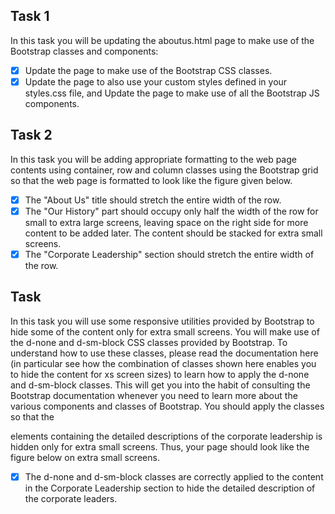 ## Task 1

In this task you will be updating the aboutus.html page to make use of the Bootstrap classes and components:

- [x] Update the page to make use of the Bootstrap CSS classes.
- [x] Update the page to also use your custom styles defined in your styles.css file, and Update the page to make use of all the Bootstrap JS components.

## Task 2

In this task you will be adding appropriate formatting to the web page contents using container, row and column classes using the Bootstrap grid so that the web page is formatted to look like the figure given below.

- [x] The "About Us" title should stretch the entire width of the row.
- [x] The "Our History" part should occupy only half the width of the row for small to extra large screens, leaving space on the right side for more content to be added later. The content should be stacked for extra small screens.
- [x] The "Corporate Leadership" section should stretch the entire width of the row.

## Task 

In this task you will use some responsive utilities provided by Bootstrap to hide some of the content only for extra small screens. You will make use of the d-none and d-sm-block CSS classes provided by Bootstrap. To understand how to use these classes, please read the documentation here (in particular see how the combination of classes shown here enables you to hide the content for xs screen sizes) to learn how to apply the d-none and d-sm-block classes. This will get you into the habit of consulting the Bootstrap documentation whenever you need to learn more about the various components and classes of Bootstrap. You should apply the classes so that the <p> elements containing the detailed descriptions of the corporate leadership is hidden only for extra small screens. Thus, your page should look like the figure below on extra small screens.

- [x] The d-none and d-sm-block classes are correctly applied to the content in the Corporate Leadership section to hide the detailed description of the corporate leaders.